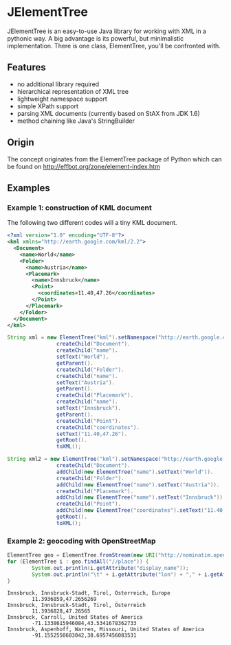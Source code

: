 # JElementTree
JElementTree is an easy-to-use Java library for working with XML in a pythonic way. A big advantage is its powerful, but minimalistic implementation. There is one class, ElementTree, you'll be confronted with.

## Features
* no additional library required
* hierarchical representation of XML tree
* lightweight namespace support
* simple XPath support
* parsing XML documents (currently based on StAX from JDK 1.6)
* method chaining like Java's StringBuilder

## Origin
The concept originates from the ElementTree package of Python which can be found on http://effbot.org/zone/element-index.htm

## Examples
### Example 1: construction of KML document
The following two different codes will a tiny KML document.

```xml
<?xml version="1.0" encoding="UTF-8"?>
<kml xmlns="http://earth.google.com/kml/2.2">
  <Document>
    <name>World</name>
    <Folder>
      <name>Austria</name>
      <Placemark>
        <name>Innsbruck</name>
        <Point>
          <coordinates>11.40,47.26</coordinates>
        </Point>
      </Placemark>
    </Folder>
  </Document>
</kml>
```

```java
String xml = new ElementTree("kml").setNamespace("http://earth.google.com/kml/2.2").
                createChild("Document").
                createChild("name").
                setText("World").
                getParent().
                createChild("Folder").
                createChild("name").
                setText("Austria").
                getParent().
                createChild("Placemark").
                createChild("name").
                setText("Innsbruck").
                getParent().
                createChild("Point").
                createChild("coordinates").
                setText("11.40,47.26").
                getRoot().
                toXML();
```
```java
String xml2 = new ElementTree("kml").setNamespace("http://earth.google.com/kml/2.2").
                createChild("Document").
                addChild(new ElementTree("name").setText("World")).
                createChild("Folder").
                addChild(new ElementTree("name").setText("Austria")).
                createChild("Placemark").
                addChild(new ElementTree("name").setText("Innsbruck")).
                createChild("Point").
                addChild(new ElementTree("coordinates").setText("11.40,47.26")).
                getRoot().
                toXML();
```

### Example 2: geocoding with OpenStreetMap
```java
ElementTree geo = ElementTree.fromStream(new URI("http://nominatim.openstreetmap.org/search?format=xml&q=innsbruck").toURL().openStream());
for (ElementTree i : geo.findAll("//place")) {
        System.out.println(i.getAttribute("display_name"));
        System.out.println("\t" + i.getAttribute("lon") + "," + i.getAttribute("lat"));
}
```

```
Innsbruck, Innsbruck-Stadt, Tirol, Österreich, Europe
        11.3936859,47.2656269
Innsbruck, Innsbruck-Stadt, Tirol, Österreich
        11.3936828,47.26565
Innsbruck, Carroll, United States of America
        -71.1338615946084,43.5341678362733
Innsbruck, Aspenhoff, Warren, Missouri, United States of America
        -91.1552550683042,38.6957456083531
```
